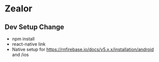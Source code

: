 # Zealor

## Dev Setup Change

- npm install
- react-native link
- Native setup for https://rnfirebase.io/docs/v5.x.x/installation/android and /ios
